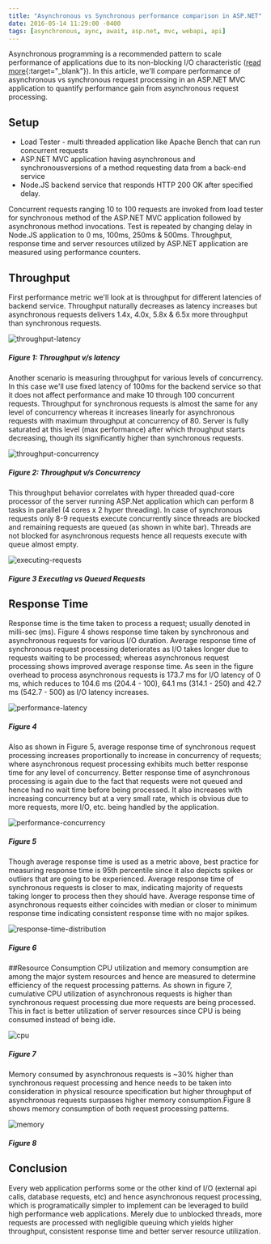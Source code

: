 ```yaml
---
title: "Asynchronous vs Synchronous performance comparison in ASP.NET"
date: 2016-05-14 11:29:00 -0400
tags: [asynchronous, aync, await, asp.net, mvc, webapi, api]
---
```

Asynchronous programming is a recommended pattern to scale performance of applications due to its non-blocking I/O characteristic ([read more](https://docs.microsoft.com/en-us/dotnet/standard/async-in-depth#deeper-dive-into-tasks-for-an-io-bound-operation){:target="_blank"}). In this article, we'll compare performance of asynchronous vs synchronous request processing in an ASP.NET MVC application to quantify performance gain from asynchronous request processing.

## Setup
- Load Tester - multi threaded application like Apache Bench that can run concurrent requests
- ASP.NET MVC application having asynchronous and synchronousversions of a method requesting data from a back-end service
- Node.JS backend service that responds HTTP 200 OK after specified delay.

Concurrent requests ranging 10 to 100 requests are invoked from load tester for synchronous method of the ASP.NET MVC application followed by asynchronous method invocations. Test is repeated by changing delay in Node.JS application to 0 ms, 100ms, 250ms & 500ms. Throughput, response time and server resources utilized by ASP.NET application are measured using performance counters.

## Throughput
First performance metric we'll look at is throughput for different latencies of backend service. Throughput naturally decreases as latency increases but asynchronous requests delivers 1.4x, 4.0x, 5.8x & 6.5x more throughput than synchronous requests.

![throughput-latency](/assets/images/throughput-latency.png)
##### Figure 1: Throughput v/s latency

Another scenario is measuring throughput for various levels of concurrency. In this case we'll use fixed latency of 100ms for the backend service so that it does not affect performance and make 10 through 100 concurrent requests. Throughput for synchronous requests is almost the same for any level of concurrency whereas it increases linearly for asynchronous requests with maximum throughput at concurrency of 80. Server is fully saturated at this level (max performance) after which throughput starts decreasing, though its significantly higher than synchronous requests.

![throughput-concurrency](/assets/images/throughput-concurrency.png)
##### Figure 2: Throughput v/s Concurrency

This throughput behavior correlates with hyper threaded quad-core processor of the server running ASP.Net application which can perform 8 tasks in parallel (4 cores x 2 hyper threading). In case of synchronous requests only 8-9 requests execute concurrently since threads are blocked and remaining requests are queued (as shown in white bar). Threads are not blocked for asynchronous requests hence all requests execute with queue almost empty.

![executing-requests](/assets/images/executing-requests.png)
##### Figure 3 Executing vs Queued Requests

## Response Time
Response time is the time taken to process a request; usually denoted in milli-sec (ms). Figure 4 shows response time taken by synchronous and asynchronous requests for various I/O duration. Average response time of synchronous request processing deteriorates as I/O takes longer due to requests waiting to be processed; whereas asynchronous request processing shows improved average response time. As seen in the figure overhead to process asynchronous requests is 173.7 ms for I/O latency of 0 ms, which reduces to 104.6 ms (204.4 - 100), 64.1 ms (314.1 - 250) and 42.7 ms (542.7 - 500) as I/O latency increases.

![performance-latency](/assets/images/performance-latency.png)

##### Figure 4

Also as shown in Figure 5, average response time of synchronous request processing increases proportionally to increase in concurrency of requests; where asynchronous request processing exhibits much better response time for any level of concurrency. Better response time of asynchronous processing is again due to the fact that requests were not queued and hence had no wait time before being processed. It also increases with increasing concurrency but at a very small rate, which is obvious due to more requests, more I/O, etc. being handled by the application.

![performance-concurrency](/assets/images/performance-concurrency.png)

##### Figure 5

Though average response time is used as a metric above, best practice for measuring response time is 95th percentile since it also depicts spikes or outliers that are going to be experienced. Average response time of synchronous requests is closer to max, indicating majority of requests taking longer to process then they should have. Average response time of asynchronous requests either coincides with median or closer to minimum response time indicating consistent response time with no major spikes.

![response-time-distribution](/assets/images/response-time-distribution.png)

##### Figure 6

##Resource Consumption
CPU utilization and memory consumption are among the major system resources and hence are measured to determine efficiency of the request processing patterns. As shown in figure 7, cumulative CPU utilization of asynchronous requests is higher than synchronous request processing due more requests are being processed. This in fact is better utilization of server resources since CPU is being consumed instead of being idle.

![cpu](/assets/images/cpu.png)

##### Figure 7

Memory consumed by asynchronous requests is ~30% higher than synchronous request processing and hence needs to be taken into consideration in physical resource specification but higher throughput of asynchronous requests surpasses higher memory consumption.Figure 8 shows memory consumption of both request processing patterns.

![memory](/assets/images/memory.png)

##### Figure 8

## Conclusion
Every web application performs some or the other kind of I/O (external api calls, database requests, etc) and hence asynchronous request processing, which is programatically simpler to implement can be leveraged to build high performance web applications. Merely due to unblocked threads, more requests are processed with negligible queuing which yields higher throughput, consistent response time and better server resource utilization.
